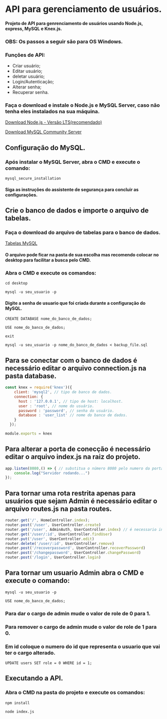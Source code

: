# API para gerenciamento de usuários.

#### Projeto de API para genrenciamento de usuários usando Node.js, express, MySQL e Knex.js.

### OBS: Os passos a seguir são para OS Windows.

### Funções de API:

* Criar usuário;
* Editar usuário;
* deletar usuário;
* Login/Autenticação;
* Alterar senha;
* Recuperar senha.

### Faça o download e instale o Node.js e MySQL Server, caso não tenha eles instalados na sua máquina.
[Download Node.js - Versão LTS(recomendado)](https://nodejs.org/en)

[Download MySQL Community Server](https://dev.mysql.com/downloads/mysql/)

## Configuração do MySQL.

### Após instalar o MySQL Server, abra o CMD e execute o comando:
```
mysql_secure_installation
```
#### Siga as instruções do assistente de segurança para concluir as configurações.

## Crie o banco de dados e importe o arquivo de tabelas.

### Faça o download do arquivo de tabelas para o banco de dados.
[Tabelas MySQL](https://drive.google.com/file/d/1v_p1zCJLCzwnrWYY5liocei6LqxjAwNw/view?usp=share_link)
#### O arquivo pode ficar na pasta de sua escolha mas recomendo colocar no desktop para facilitar a busca pelo CMD.

### Abra o CMD e execute os comandos:
```
cd desktop
```
```
mysql -u seu_usuario -p
```
#### Digite a senha de usuario que foi criada durante a configuração do MySQL.
```
CREATE DATABASE nome_do_banco_de_dados;
```
```
USE nome_do_banco_de_dados;
```
```
exit
```
```
mysql -u seu_usuario -p nome_do_banco_de_dados < backup_file.sql
```

## Para se conectar com o banco de dados é necessário editar o arquivo **connection.js** na pasta **database**.
~~~javascript
const knex = require('knex')({
    client: 'mysql2', // tipo de banco de dados.
    connection: {
      host : '127.0.0.1', // tipo de host: localhost.
      user : 'root', // nome do usuário.
      password : 'password', // senha do usuário.
      database : 'user_list' // nome do banco de dados.
    }
  });

module.exports = knex
~~~

## Para alterar a porta de conecção é necessário editar o arquivo **index.js** na raiz do projeto.
~~~javascript
app.listen(8080,() => { // substitua o número 8080 pelo numero da porta que deseja usar.
    console.log("Servidor rodando...")
});
~~~

## Para tornar uma rota restrita apenas para usuários que sejam Admin é necessário editar o arquivo **routes.js** na pasta **routes**.
~~~javascript
router.get('/', HomeController.index);
router.post('/user', UserController.create)
router.get('/user', AdminAuth, UserController.index) // é necessario inserir AdminAuth entre a rota e o controller como no exemplo dessa linha.
router.get('/user/:id', UserController.findUser)
router.put('/user', UserController.edit)
router.delete('/user/:id', UserController.remove)
router.post('/recoverpassword', UserController.recoverPassword)
router.post('/changepassword', UserController.changePassword)
router.post('/login', UserController.login)
~~~

## Para tornar um usuario Admin abra o CMD e execute o comando:
```
mysql -u seu_usuario -p
```
```
USE nome_do_banco_de_dados;
```
### Para dar o cargo de admin mude o valor de role de 0 para 1.
### Para remover o cargo de admin mude o valor de role de 1 para 0.
### Em id coloque o numero do id que representa o usuario que vai ter o cargo alterado.
```
UPDATE users SET role = 0 WHERE id = 1;
```

## Executando a API.

### Abra o CMD na pasta do projeto e execute os comandos:
```
npm install
```
```
node index.js
```
